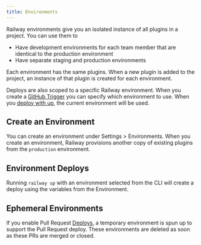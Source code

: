 ```yaml
---
title: Environments
---
```


Railway environments give you an isolated instance of all plugins in a project.
You can use them to

- Have development environments for each team member that are identical to the
  production environment
- Have separate staging and production environments

Each environment has the same plugins. When a new plugin is added to the
project, an instance of that plugin is created for each environment.

Deploys are also scoped to a specific Railway environment. When you create a [GitHub Trigger](/deploy/integrations#github-integration) you can specify which environment to use. When you [deploy with up](/deploy/railway-up), the current environment will be used.

## Create an Environment

You can create an environment under Settings > Environments. When you create an environment, Railway provisions another copy of existing plugins from the `production` environment.

<NextImage  src="https://res.cloudinary.com/railway/image/upload/v1631917785/docs/create-env_hrgfme.png" 
            alt="Screenshot of Environments Page"
            layout="responsive"
            width={1082} 
            height={733}
            quality={80} />

## Environment Deploys

Running `railway up` with an environment selected from the CLI will create a deploy using the variables from the Environment.

## Ephemeral Environments

If you enable Pull Request [Deploys](/deploy/deployments), a temporary environment is spun up to support the Pull Request deploy. These environments are deleted as soon as these PRs are merged or closed.
